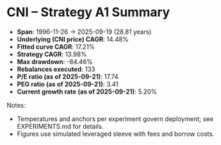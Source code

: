 # CNI – Strategy A1 Summary

- **Span**: 1996-11-26 → 2025-09-19 (28.81 years)
- **Underlying (CNI price) CAGR**: 14.48%
- **Fitted curve CAGR**: 17.21%
- **Strategy CAGR**: 13.98%
- **Max drawdown**: -84.46%
- **Rebalances executed**: 133
- **P/E ratio (as of 2025-09-21)**: 17.74
- **PEG ratio (as of 2025-09-21)**: 3.41
- **Current growth rate (as of 2025-09-21)**: 5.20%

Notes:

- Temperatures and anchors per experiment govern deployment; see EXPERIMENTS.md for details.
- Figures use simulated leveraged sleeve with fees and borrow costs.

